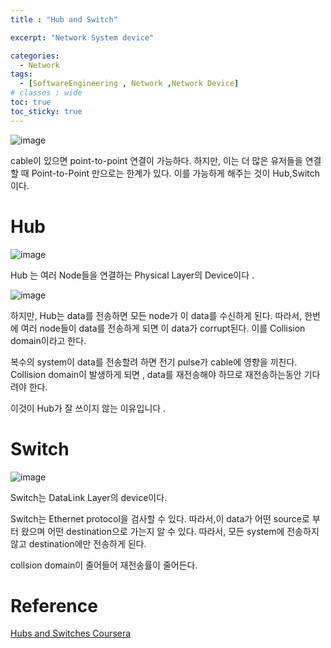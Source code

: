```yaml
---
title : "Hub and Switch"

excerpt: "Network System device"

categories:
  - Network
tags:
  - [SoftwareEngineering , Network ,Network Device]
# classes : wide
toc: true
toc_sticky: true
---
```

![image](https://user-images.githubusercontent.com/50165842/154070819-176a5078-c66d-4c77-ac30-cae03f26169f.png)

cable이 있으면 point-to-point 연결이 가능하다. 하지만, 이는 더 많은 유저들을 연결할 때 Point-to-Point 만으로는 한계가 있다. 이를 가능하게 해주는 것이 Hub,Switch이다.



# Hub

![image](https://user-images.githubusercontent.com/50165842/154070931-6bd1b5d0-68ba-4d49-8221-85c69d41c304.png)



Hub 는 여러 Node들을 연결하는 Physical Layer의 Device이다 .

![image](https://user-images.githubusercontent.com/50165842/154071101-99b05343-532c-40f3-af59-a2a1081b2fe3.png)

하지만, Hub는  data를 전송하면 모든 node가 이 data를 수신하게 된다. 따라서, 한번에 여러 node들이 data를 전송하게 되면 이 data가 corrupt된다. 이를 Collision domain이라고 한다.  

복수의 system이 data를 전송할려 하면 전기 pulse가 cable에 영향을 끼친다. Collision domain이 발생하게 되면 , data를 재전송해야 하므로 재전송하는동안 기다려야 한다. 

이것이 Hub가 잘 쓰이지 않는 이유입니다 .



# Switch

![image](https://user-images.githubusercontent.com/50165842/154071211-836c7c2f-6542-46ed-ab2a-fa260a2088d7.png)

Switch는 DataLink Layer의 device이다. 

Switch는 Ethernet protocol을  검사할 수 있다.  따라서,이 data가 어떤 source로 부터 왔으며 어떤 destination으로 가는지 알 수 있다. 따라서, 모든 system에 전송하지 않고 destination에만 전송하게 된다. 



collsion domain이 줄어들어 재전송률이 줄어든다. 



# Reference

[Hubs and Switches  Coursera](https://www.coursera.org/learn/computer-networking/lecture/8rMWU/hubs-and-switches)

